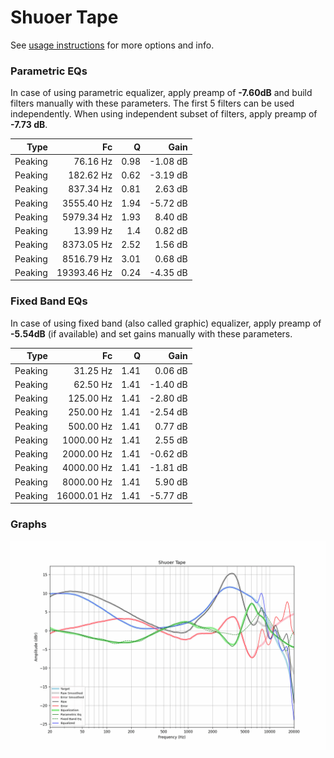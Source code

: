 # Shuoer Tape
See [usage instructions](https://github.com/jaakkopasanen/AutoEq#usage) for more options and info.

### Parametric EQs
In case of using parametric equalizer, apply preamp of **-7.60dB** and build filters manually
with these parameters. The first 5 filters can be used independently.
When using independent subset of filters, apply preamp of **-7.73 dB**.

| Type    | Fc          |    Q | Gain     |
|--------:|------------:|-----:|---------:|
| Peaking | 76.16 Hz    | 0.98 | -1.08 dB |
| Peaking | 182.62 Hz   | 0.62 | -3.19 dB |
| Peaking | 837.34 Hz   | 0.81 | 2.63 dB  |
| Peaking | 3555.40 Hz  | 1.94 | -5.72 dB |
| Peaking | 5979.34 Hz  | 1.93 | 8.40 dB  |
| Peaking | 13.99 Hz    | 1.4  | 0.82 dB  |
| Peaking | 8373.05 Hz  | 2.52 | 1.56 dB  |
| Peaking | 8516.79 Hz  | 3.01 | 0.68 dB  |
| Peaking | 19393.46 Hz | 0.24 | -4.35 dB |

### Fixed Band EQs
In case of using fixed band (also called graphic) equalizer, apply preamp of **-5.54dB**
(if available) and set gains manually with these parameters.

| Type    | Fc          |    Q | Gain     |
|--------:|------------:|-----:|---------:|
| Peaking | 31.25 Hz    | 1.41 | 0.06 dB  |
| Peaking | 62.50 Hz    | 1.41 | -1.40 dB |
| Peaking | 125.00 Hz   | 1.41 | -2.80 dB |
| Peaking | 250.00 Hz   | 1.41 | -2.54 dB |
| Peaking | 500.00 Hz   | 1.41 | 0.77 dB  |
| Peaking | 1000.00 Hz  | 1.41 | 2.55 dB  |
| Peaking | 2000.00 Hz  | 1.41 | -0.62 dB |
| Peaking | 4000.00 Hz  | 1.41 | -1.81 dB |
| Peaking | 8000.00 Hz  | 1.41 | 5.90 dB  |
| Peaking | 16000.01 Hz | 1.41 | -5.77 dB |

### Graphs
![](./Shuoer%20Tape.png)